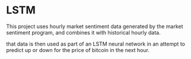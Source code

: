 # LSTM
This project uses hourly market sentiment data generated by the market sentiment program, and combines it with historical hourly data. 

that data is then used as part of an LSTM neural network in an attempt to predict up or down for the price of bitcoin in the next hour. 
